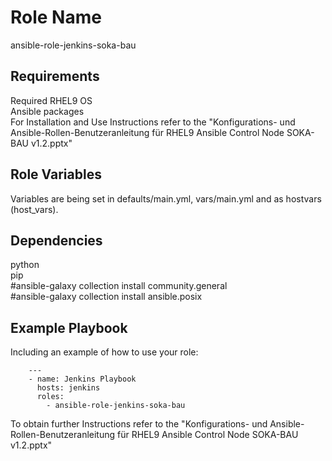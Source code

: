 Role Name
=========
ansible-role-jenkins-soka-bau

Requirements
------------
Required RHEL9 OS\
Ansible packages\
For Installation and Use Instructions refer to the "Konfigurations- und Ansible-Rollen-Benutzeranleitung für RHEL9 Ansible Control Node SOKA-BAU v1.2.pptx"

Role Variables
--------------
Variables are being set in defaults/main.yml, vars/main.yml and as hostvars (host_vars).

Dependencies
------------
python\
pip\
#ansible-galaxy collection install community.general\
#ansible-galaxy collection install ansible.posix

Example Playbook
----------------
Including an example of how to use your role:

        ---
        - name: Jenkins Playbook
          hosts: jenkins
          roles:
            - ansible-role-jenkins-soka-bau

To obtain further Instructions refer to the "Konfigurations- und Ansible-Rollen-Benutzeranleitung für RHEL9 Ansible Control Node SOKA-BAU v1.2.pptx"